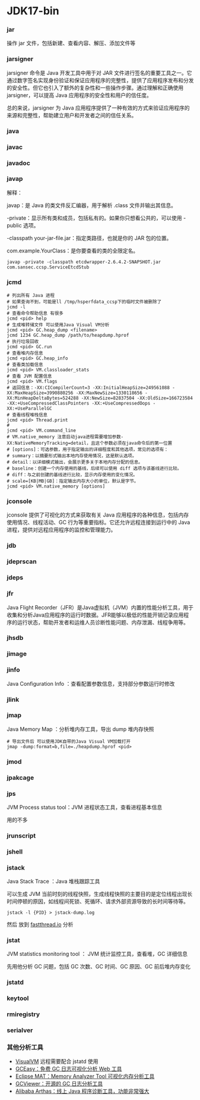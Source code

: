 # JDK17-bin

### jar

操作 jar 文件，包括新建、查看内容、解压、添加文件等

### jarsigner

jarsigner 命令是 Java 开发工具中用于对 JAR 文件进行签名的重要工具之一。它通过数字签名实现身份验证和保证应用程序的完整性，提供了应用程序发布和分发的安全性。但它也引入了额外的复杂性和一些操作步骤。通过理解和正确使用 jarsigner，可以提高 Java 应用程序的安全性和用户的信任度。

总的来说，jarsigner 为 Java 应用程序提供了一种有效的方式来验证应用程序的来源和完整性，帮助建立用户和开发者之间的信任关系。

### java

### javac

### javadoc

### javap

解释：

javap：是 Java 的类文件反汇编器，用于解析 .class 文件并输出其信息。

-private：显示所有类和成员，包括私有的。如果你只想看公共的，可以使用 -public 选项。

-classpath your-jar-file.jar：指定类路径，也就是你的 JAR 包的位置。

com.example.YourClass：是你要查看的类的全限定名。

```shell
javap -private -classpath etcdwrapper-2.6.4.2-SNAPSHOT.jar com.sansec.ccsp.ServiceEtcdStub
```
### jcmd

```shell
# 列出所有 Java 进程
# 如果查询不到，可能是ll /tmp/hsperfdata_ccsp下的临时文件被删除了
jcmd -l
# 查看命令帮助信息 有很多
jcmd <pid> help
# 生成堆转储文件 可以使用Java Visual VM分析
jcmd <pid> GC.heap_dump <filename>
jcmd 1234 GC.heap_dump /path/to/heapdump.hprof
# 执行垃圾回收
jcmd <pid> GC.run
# 查看堆内存信息
jcmd <pid> GC.heap_info
# 查看类加载信息
jcmd <pid> VM.classloader_stats
# 查看 JVM 配置信息
jcmd <pid> VM.flags
# 返回信息：-XX:CICompilerCount=3 -XX:InitialHeapSize=249561088 -XX:MaxHeapSize=3990880256 -XX:MaxNewSize=1330118656 -XX:MinHeapDeltaBytes=524288 -XX:NewSize=82837504 -XX:OldSize=166723584 -XX:+UseCompressedClassPointers -XX:+UseCompressedOops -XX:+UseParallelGC 
# 查看线程堆栈信息
jcmd <pid> Thread.print
#
jcmd <pid> VM.command_line
# VM.native_memory 注意启动java进程需要增加参数-XX:NativeMemoryTracking=detail，且这个参数必须在java命令后的第一位置
# [options]：可选参数，用于指定输出的详细程度和其他选项，常见的选项有：
# summary：以摘要形式输出本地内存使用情况，这是默认选项。
# detail：以详细模式输出，会展示更多关于本地内存分配的信息。
# baseline：创建一个内存使用的基线，后续可以使用 diff 选项与该基线进行比较。
# diff：与之前创建的基线进行比较，显示内存使用的变化情况。
# scale=[KB|MB|GB]：指定输出内存大小的单位，默认是字节。
jcmd <pid> VM.native_memory [options]
```

### jconsole

jconsole 提供了可视化的方式来获取有关 Java 应用程序的各种信息，包括内存使用情况、线程活动、GC 行为等重要指标。它还允许远程连接到运行中的 Java 进程，提供对远程应用程序的监控和管理能力。

### jdb

### jdeprscan

### jdeps

### jfr

Java Flight Recorder（JFR）是Java虚拟机（JVM）内置的性能分析工具，用于收集和分析Java应用程序的运行时数据。JFR能够以极低的性能开销记录应用程序的运行状态，帮助开发者和运维人员诊断性能问题、内存泄漏、线程争用等。

### jhsdb

### jimage

### jinfo

Java Configuration Info ：查看配置参数信息，支持部分参数运行时修改

### jlink

### jmap

Java Memory Map ：分析堆内存工具，导出 dump 堆内存快照

```shell
# 导出文件后 可以使用JDK自带的Java Visual VM加载打开
jmap -dump:format=b,file=./heapdump.hprof <pid>
```

### jmod

### jpakcage

### jps

JVM Process status tool：JVM 进程状态工具，查看进程基本信息

用的不多

### jrunscript

### jshell

### jstack

Java Stack Trace ：Java 堆栈跟踪工具

可以生成 JVM 当前时刻的线程快照，生成线程快照的主要目的是定位线程出现长时间停顿的原因，如线程间死锁、死循环、请求外部资源导致的长时间等待等。

```shell
jstack -l {PID} > jstack-dump.log
```

然后 放到 [fastthread.io](https://fastthread.io/) 分析

### jstat

JVM statistics monitoring tool ： JVM 统计监控工具，查看堆，GC 详细信息

先用他分析 GC 问题，包括 GC 次数、GC 时间、GC 原因、GC 前后堆内存变化

### jstatd

### keytool

### rmiregistry

### serialver

### 其他分析工具

- [VisualVM](https://visualvm.github.io/) 远程需要配合 jstatd 使用
- [GCEasy：免费 GC 日志可视化分析 Web 工具](https://gceasy.io/)
- [Eclipse MAT：Memory Analyzer Tool 可视化内存分析工具](https://eclipse.dev/mat/downloads.php)
- [GCViewer：开源的 GC 日志分析工具](https://github.com/chewiebug/GCViewer)
- [ Alibaba Arthas：线上 Java 程序诊断工具，功能非常强大](https://github.com/alibaba/arthas/blob/master/README_CN.md)
